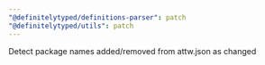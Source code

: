 ```yaml
---
"@definitelytyped/definitions-parser": patch
"@definitelytyped/utils": patch
---
```


Detect package names added/removed from attw.json as changed
